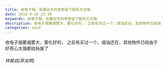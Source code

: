 ```yaml
---
title: 收电子烟，有要出手的老铁留下联系方式咯
date: 2018-9-18 22:36
keywords: 收电子烟，有要出手的老铁留下联系方式咯
description: 收电子烟要烟雾大，雾化好的， 之前有买过一个，烟油还在，其他物件已经由于好奇心太强都给拆废了
categories: used
---
```

<td class="t_f" id="postmessage_1827633">

收电子烟要烟雾大，雾化好的， 之前有买过一个，烟油还在，其他物件已经由于好奇心太强都给拆废了</td>
###### 转载自[菲龙网]